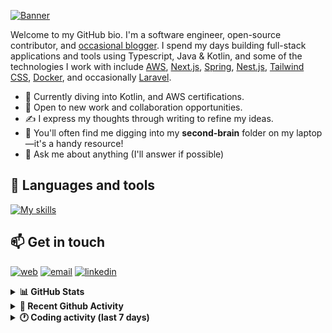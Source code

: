 [![Banner](https://raw.githubusercontent.com/wilfriedago/wilfriedago/main/assets/1.png)][website]

Welcome to my GitHub bio. I'm a software engineer, open-source contributor, and [occasional blogger][blog]. I spend my days building full-stack applications and tools using Typescript, Java & Kotlin, and some of the technologies I work with include [AWS](https://aws.amazon.com/fr/), [Next.js](https://nextjs.org/), [Spring](https://spring.io/), [Nest.js](https://nestjs.com/), [Tailwind CSS](https://github.com/tailwindlabs/tailwindcss), [Docker](https://www.docker.com/), and occasionally [Laravel](https://laravel.com/).

- 🔭 Currently diving into Kotlin, and AWS certifications.
- 👯 Open to new work and collaboration opportunities.
- ✍️ I express my thoughts through writing to refine my ideas.
- 🧠 You'll often find me digging into my **second-brain** folder on my laptop—it's a handy resource!
- 💬 Ask me about anything (I'll answer if possible)

## 🎨 Languages and tools

[![My skills](https://skillicons.dev/icons?i=typescript,js,nodejs,nest,java,kotlin,spring,python,fastapi,django,aws,docker,vscode,idea,tailwind&perline=15)](https://wilfriedago.dev/about#skills)

## 📫 Get in touch
[![web](https://img.shields.io/badge/WEBSITE-12100E?logo=google-earth&color=282A36)][website]
[![email](https://img.shields.io/badge/MAIL-12100E?logo=mailgun&color=282A36)][mail]
[![linkedin](https://img.shields.io/badge/LINKEDIN-12100E?logo=linkedin&color=282A36)][linkedin]


<details>
  <summary><b>📊 GitHub Stats</b></summary>
	<br/>
	<p align="left">
		<img width="49.5%" src="https://github-readme-stats.vercel.app/api?username=wilfriedago&show_icons=true&count_private=true&title_color=10b981&icon_color=10b981&theme=react&hide_border=true&rank_icon=github" />
		<img width="49.5%" src="https://streak-stats.demolab.com/?user=wilfriedago&hide_border=true&theme=react&ring=10b981&fire=fff&currStreakNum=fff&sideLabels=10b981&currStreakLabel=10b981&sideNums=fff" />
	</p>
</details>

<details>
  <summary><b>📅 Recent Github Activity</b></summary>
	<br>

<!--RECENT_ACTIVITY:last_update-->
Last Updated: Wednesday, October 9th, 2024, 4:17:06 AM
<!--RECENT_ACTIVITY:last_update_end-->

<!--RECENT_ACTIVITY:start-->
1. 🔱 Forked [wilfriedago/keycloak-cloud-iam-theme](undefined) from [cloud-iam/keycloak-cloud-iam-theme](https://github.com/cloud-iam/keycloak-cloud-iam-theme)<br>
2. 🔱 Forked [wilfriedago/ibm-plex](undefined) from [IBM/plex](https://github.com/IBM/plex)<br>
3. ⭐ Starred [IBM/plex](https://github.com/IBM/plex)<br>
4. 🔱 Forked [wilfriedago/AxonFramework](undefined) from [AxonFramework/AxonFramework](https://github.com/AxonFramework/AxonFramework)<br>
5. ⭐ Starred [AxonFramework/AxonFramework](https://github.com/AxonFramework/AxonFramework)<br>
<!--RECENT_ACTIVITY:end-->
</details>

<details>
  <summary><b>🕐 Coding activity (last 7 days)</b></summary>
	<br>

<!--START_SECTION:waka-->

```python
Total Time: 37 hrs 41 mins

Java              13 hrs 9 mins   ████████▒░░░░░░░░░░░░░░░░   33.96 %
TypeScript        7 hrs 41 mins   █████░░░░░░░░░░░░░░░░░░░░   19.83 %
SCSS              1 hr 59 mins    █▒░░░░░░░░░░░░░░░░░░░░░░░   05.15 %
Other             1 hr 2 mins     ▓░░░░░░░░░░░░░░░░░░░░░░░░   02.70 %
```

<!--END_SECTION:waka-->
</details>

[website]: https://wilfriedago.dev
[linkedin]: https://linkedin.com/in/wilfriedago
[blog]: https://wilfriedago.dev/blog
[mail]: mailto:me@wilfriedago.dev
